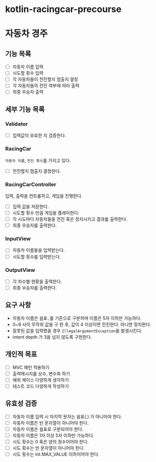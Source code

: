 # kotlin-racingcar-precourse

# 자동차 경주

## 기능 목록

- [ ] 자동차 이름 입력
- [ ] 시도할 횟수 입력
- [ ] 각 자동차들이 전진할지 멈출지 결정
- [ ] 각 자동차들의 전진 여부에 따라 출력
- [ ] 최종 우승자 출력

## 세부 기능 목록

### Validator

- [ ] 입력값이 유효한 지 검증한다.

### RacingCar

`자동차 이름`, `전진 횟수`를 가지고 있다.

- [ ] 전진할지 멈출지 결정한다.

### RacingCarController

입력, 출력을 컨트롤하고, 게임을 진행한다.

- [ ] 입력 값을 저장한다.
- [ ] 시도할 횟수 만큼 게임을 플레이한다.
- [ ] 각 시도마다 자동차들을 전진 혹은 정지시키고 결과를 출력한다.
- [ ] 최종 우승자를 출력한다.

### InputView

- [ ] 자동차 이름들을 입력받는다.
- [ ] 시도할 횟수를 입력받는다.

### OutputView

- [ ] 각 차수별 현황을 출력한다.
- [ ] 최종 우승자를 출력한다.

## 요구 사항

- 자동차 이름은 쉼표`,`를 기준으로 구분하며 이름은 5자 이하만 가능하다.
- 0~9 사이 무작위 값을 구 한 후, 값이 4 이상이면 전진한다. 아니면 정지한다.
- 잘못된 값을 입력했을 경우 `IllegalArgumentException`을 발생시킨다.
- intent depth 가 3을 넘지 않도록 구현한다.

## 개인적 목표

- [ ] MVC 패턴 적용하기
- [ ] 출력메시지를 상수, 변수화 하기
- [ ] 예외 케이스 다양하게 생각하기
- [ ] 테스트 코드 다양하게 작성하기

## 유효성 검증

- [ ] 자동차 이름 입력 시 마지막 문자는 쉼표(,) 가 아니어야 한다.
- [ ] 자동차 이름은 빈 문자열이 아니어야 한다.
- [ ] 자동차 이름은 쉼표로 구분되어야 한다.
- [ ] 자동차 이름은 1자 이상 5자 이하만 가능하다.
- [ ] 시도 횟수는 0 혹은 양의 정수이어야 한다.
- [ ] 시도 횟수는 빈 문자열이 아니어야 한다.
- [ ] 시도 횟수는 Int.MAX_VALUE 이하이어야 한다.